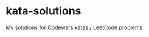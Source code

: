 # kata-solutions
My solutions for [Codewars katas](https://www.codewars.com/users/LWebGH) / [LeetCode problems](https://leetcode.com/lwebgh/)
